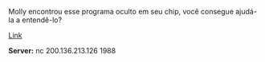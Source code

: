 Molly encontrou esse programa oculto em seu chip, você consegue ajudá-la a entendê-lo?



[Link](https://static.pwn2win.party/hiddenprogram_d502a4418484effac415ffb57dfd658b1123dd530fd01714755958bd4b8c1289.tar.gz)

**Server:** nc 200.136.213.126 1988
